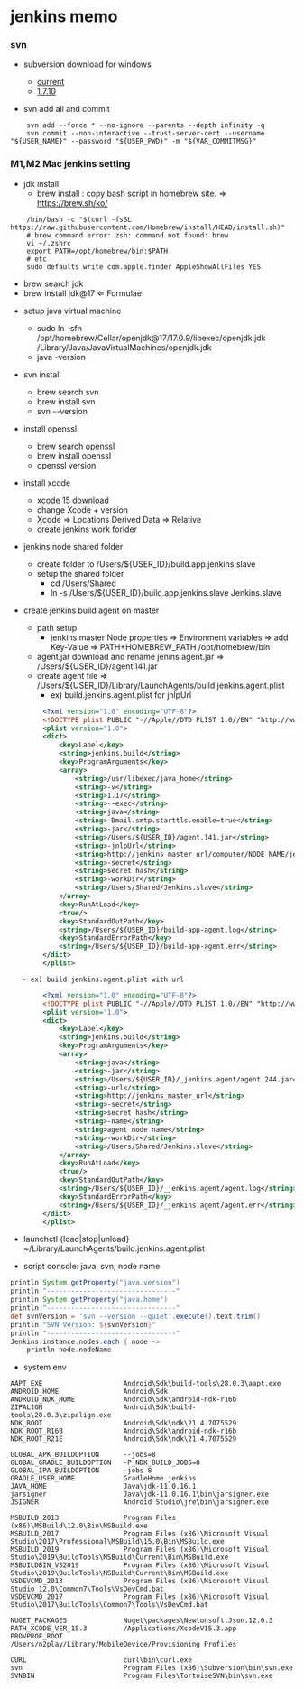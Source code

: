# jenkins memo

### svn

* subversion download for windows
   - [current](https://www.visualsvn.com/downloads)
   - [1.7.10](https://www.visualsvn.com/files/Apache-Subversion-1.7.10.zip)

* svn add all and commit
```
    svn add --force * --no-ignore --parents --depth infinity -q
    svn commit --non-interactive --trust-server-cert --username "${USER_NAME}" --password "${USER_PWD}" -m "${VAR_COMMITMSG}"
```
### M1,M2 Mac jenkins setting
* jdk install
   - brew install : copy bash script in homebrew site.  ⇒ https://brew.sh/ko/
```console
    /bin/bash -c "$(curl -fsSL https://raw.githubusercontent.com/Homebrew/install/HEAD/install.sh)"
    # brew command error: zsh: command not found: brew
    vi ~/.zshrc
    export PATH=/opt/homebrew/bin:$PATH
    # etc
    sudo defaults write com.apple.finder AppleShowAllFiles YES
```
   - brew search jdk
   - brew install jdk@17 ⇐ Formulae
* setup java virtual machine
   - sudo ln -sfn /opt/homebrew/Cellar/openjdk@17/17.0.9/libexec/openjdk.jdk /Library/Java/JavaVirtualMachines/openjdk.jdk
   - java -version

* svn install
   - brew search svn
   - brew install svn
   - svn --version
* install openssl
   - brew search openssl
   - brew install openssl
   - openssl version
* install xcode
   - xcode 15 download
   - change Xcode + version
   - Xcode ⇒ Locations Derived Data ⇒ Relative
   - create jenkins work forlder
* jenkins node shared folder
   - create folder to /Users/${USER_ID}/build.app.jenkins.slave
   - setup the shared folder
       - cd /Users/Shared
       - ln -s /Users/${USER_ID}/build.app.jenkins.slave Jenkins.slave
* create jenkins build agent on master
   - path setup
       - jenkins master Node properties ⇒ Environment variables ⇒ add Key-Value ⇒ PATH+HOMEBREW_PATH /opt/homebrew/bin
   - agent.jar download and rename jenins agent.jar ⇒ /Users/${USER_ID}/agent.141.jar
   - create agent file ⇒ /Users/${USER_ID}/Library/LaunchAgents/build.jenkins.agent.plist
       - ex) build.jenkins.agent.plist for jnlpUrl
```xml
        <?xml version="1.0" encoding="UTF-8"?>
        <!DOCTYPE plist PUBLIC "-//Apple//DTD PLIST 1.0//EN" "http://www.apple.com/DTDs/PropertyList-1.0.dtd">
        <plist version="1.0">
        <dict>
        	<key>Label</key>
        	<string>jenkins.build</string>
        	<key>ProgramArguments</key>
        	<array>
        		<string>/usr/libexec/java_home</string>
        		<string>-v</string>
        		<string>1.17</string>
        		<string>--exec</string>
        		<string>java</string>
        		<string>-Dmail.smtp.starttls.enable=true</string>
        		<string>-jar</string>
        		<string>/Users/${USER_ID}/agent.141.jar</string>
        		<string>-jnlpUrl</string>
        		<string>http://jenkins_master_url/computer/NODE_NAME/jenkins-agent.jnlp</string>
        		<string>-secret</string>
        		<string>secret hash</string>
        		<string>-workDir</string>
        		<string>/Users/Shared/Jenkins.slave</string>
        	</array>
        	<key>RunAtLoad</key>
        	<true/>
        	<key>StandardOutPath</key>
        	<string>/Users/${USER_ID}/build-app-agent.log</string>
        	<key>StandardErrorPath</key>
        	<string>/Users/${USER_ID}/build-app-agent.err</string>
        </dict>
        </plist>
```
       - ex) build.jenkins.agent.plist with url
```xml
        <?xml version="1.0" encoding="UTF-8"?>
        <!DOCTYPE plist PUBLIC "-//Apple//DTD PLIST 1.0//EN" "http://www.apple.com/DTDs/PropertyList-1.0.dtd">
        <plist version="1.0">
        <dict>
        	<key>Label</key>
        	<string>jenkins.build</string>
        	<key>ProgramArguments</key>
        	<array>
        		<string>java</string>
        		<string>-jar</string>
        		<string>/Users/${USER_ID}/_jenkins.agent/agent.244.jar</string>
        		<string>-url</string>
        		<string>http://jenkins_master_url</string>
        		<string>-secret</string>
        		<string>secret hash</string>
        		<string>-name</string>
        		<string>agent node name</string>
        		<string>-workDir</string>
        		<string>/Users/Shared/Jenkins.slave</string>
        	</array>
        	<key>RunAtLoad</key>
        	<true/>
        	<key>StandardOutPath</key>
        	<string>/Users/${USER_ID}/_jenkins.agent/agent.log</string>
        	<key>StandardErrorPath</key>
        	<string>/Users/${USER_ID}/_jenkins.agent/agent.err</string>
        </dict>
        </plist>
```

   - launchctl {load|stop|unload} ~/Library/LaunchAgents/build.jenkins.agent.plist

* script console: java, svn, node name
```groovy
println System.getProperty("java.version")
println "--------------------------------"
println System.getProperty("java.home")
println "--------------------------------"
def svnVersion = 'svn --version --quiet'.execute().text.trim()
println "SVN Version: ${svnVersion}"
println "--------------------------------"
Jenkins.instance.nodes.each { node ->
    println node.nodeName
```

* system env
```console
AAPT_EXE                    Android\Sdk\build-tools\28.0.3\aapt.exe
ANDROID_HOME                Android\Sdk
ANDROID_NDK_HOME            Android\Sdk\android-ndk-r16b
ZIPALIGN                    Android\Sdk\build-tools\28.0.3\zipalign.exe
NDK_ROOT                    Android\Sdk\ndk\21.4.7075529
NDK_ROOT_R16B               Android\Sdk\android-ndk-r16b
NDK_ROOT_R21E               Android\Sdk\ndk\21.4.7075529

GLOBAL_APK_BUILDOPTION      --jobs=8
GLOBAL_GRADLE_BUILDOPTION   -P_NDK_BUILD_JOBS=8
GLOBAL_IPA_BUILDOPTION      -jobs 8
GRADLE_USER_HOME            GradleHome.jenkins
JAVA_HOME                   Java\jdk-11.0.16.1
jarsigner                   Java\jdk-11.0.16.1\bin\jarsigner.exe
JSIGNER                     Android Studio\jre\bin\jarsigner.exe

MSBUILD_2013                Program Files (x86)\MSBuild\12.0\Bin\MSBuild.exe
MSBUILD_2017                Program Files (x86)\Microsoft Visual Studio\2017\Professional\MSBuild\15.0\Bin\MSBuild.exe
MSBUILD_2019                Program Files (x86)\Microsoft Visual Studio\2019\BuildTools\MSBuild\Current\Bin\MSBuild.exe
MSBUILDBIN_VS2019           Program Files (x86)\Microsoft Visual Studio\2019\BuildTools\MSBuild\Current\Bin\MSBuild.exe
VSDEVCMD_2013               Program Files (x86)\Microsoft Visual Studio 12.0\Common7\Tools\VsDevCmd.bat
VSDEVCMD_2017               Program Files (x86)\Microsoft Visual Studio\2017\BuildTools\Common7\Tools\VsDevCmd.bat

NUGET_PACKAGES              Nuget\packages\Newtonsoft.Json.12.0.3
PATH_XCODE_VER_15.3         /Applications/XcodeV15.3.app
PROVPROF_ROOT               /Users/n2play/Library/MobileDevice/Provisioning Profiles

CURL                        curl\bin\curl.exe
svn                         Program Files (x86)\Subversion\bin\svn.exe
SVNBIN                      Program Files\TortoiseSVN\bin\svn.exe
```
